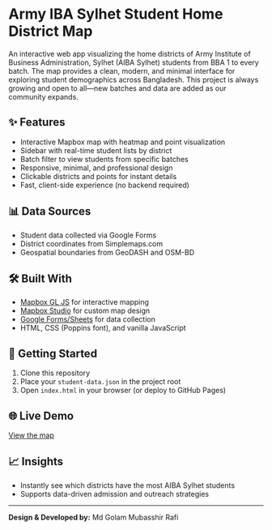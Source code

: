 
# Army IBA Sylhet Student Home District Map

An interactive web app visualizing the home districts of Army Institute of Business Administration, Sylhet (AIBA Sylhet) students from BBA 1 to every batch. The map provides a clean, modern, and minimal interface for exploring student demographics across Bangladesh. This project is always growing and open to all—new batches and data are added as our community expands.

## ✨ Features

- Interactive Mapbox map with heatmap and point visualization
- Sidebar with real-time student lists by district
- Batch filter to view students from specific batches
- Responsive, minimal, and professional design
- Clickable districts and points for instant details
- Fast, client-side experience (no backend required)

## 📊 Data Sources

- Student data collected via Google Forms
- District coordinates from Simplemaps.com
- Geospatial boundaries from GeoDASH and OSM-BD

## 🛠️ Built With

- [Mapbox GL JS](https://docs.mapbox.com/mapbox-gl-js/) for interactive mapping
- [Mapbox Studio](https://studio.mapbox.com/) for custom map design
- [Google Forms/Sheets](https://forms.google.com/) for data collection
- HTML, CSS (Poppins font), and vanilla JavaScript

## 🚀 Getting Started

1. Clone this repository
2. Place your `student-data.json` in the project root
3. Open `index.html` in your browser (or deploy to GitHub Pages)

## 🌐 Live Demo

[View the map](https://username.github.io/aiba-student-map)

## 📈 Insights

- Instantly see which districts have the most AIBA Sylhet students
- Supports data-driven admission and outreach strategies

---

**Design & Developed by:** Md Golam Mubasshir Rafi